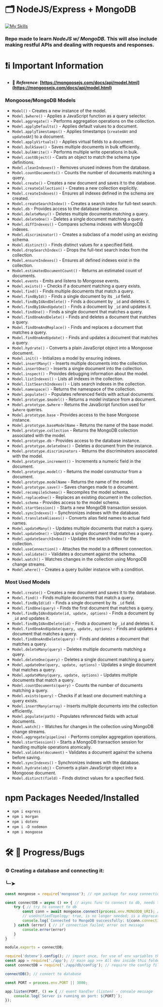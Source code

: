 # 🗂 NodeJS/Express + MongoDB
[![My Skills](https://skillicons.dev/icons?i=js,nodejs,express,mongodb,postman,npm)](https://skillicons.dev)

### Repo made to learn **_NodeJS w/ MongoDB._** This will also include making restful APIs and dealing with requests and responses.

# ❗ℹ️ Important Information
- 📝 **_Reference_**: **[https://mongoosejs.com/docs/api/model.html](https://mongoosejs.com/docs/api/model.html)**
### Mongoose/MongoDB Models

- `Model()` - Creates a new instance of the model.
- `Model.$where()` - Applies a JavaScript function as a query selector.
- `Model.aggregate()` - Performs aggregation operations on the collection.
- `Model.applyDefaults()` - Applies default values to a document.
- `Model.applyTimestamps()` - Applies timestamps (`createdAt` and `updatedAt`) to a document.
- `Model.applyVirtuals()` - Applies virtual fields to a document.
- `Model.bulkSave()` - Saves multiple documents in bulk efficiently.
- `Model.bulkWrite()` - Performs multiple write operations in bulk.
- `Model.castObject()` - Casts an object to match the schema type definitions.
- `Model.cleanIndexes()` - Removes unused indexes from the database.
- `Model.countDocuments()` - Counts the number of documents matching a query.
- `Model.create()` - Creates a new document and saves it to the database.
- `Model.createCollection()` - Creates a new collection explicitly.
- `Model.createIndexes()` - Ensures all indexes defined in the schema are created.
- `Model.createSearchIndex()` - Creates a search index for full-text search.
- `Model.db` - Provides access to the database instance.
- `Model.deleteMany()` - Deletes multiple documents matching a query.
- `Model.deleteOne()` - Deletes a single document matching a query.
- `Model.diffIndexes()` - Compares schema indexes with MongoDB indexes.
- `Model.discriminator()` - Creates a subclass of a model using an existing schema.
- `Model.distinct()` - Finds distinct values for a specified field.
- `Model.dropSearchIndex()` - Drops the full-text search index from the collection.
- `Model.ensureIndexes()` - Ensures all defined indexes exist in the collection.
- `Model.estimatedDocumentCount()` - Returns an estimated count of documents.
- `Model.events` - Emits and listens to Mongoose events.
- `Model.exists()` - Checks if a document matching a query exists.
- `Model.find()` - Finds multiple documents that match a query.
- `Model.findById()` - Finds a single document by its `_id` field.
- `Model.findByIdAndDelete()` - Finds a document by `_id` and deletes it.
- `Model.findByIdAndUpdate()` - Finds a document by `_id` and updates it.
- `Model.findOne()` - Finds a single document that matches a query.
- `Model.findOneAndDelete()` - Finds and deletes a document that matches a query.
- `Model.findOneAndReplace()` - Finds and replaces a document that matches a query.
- `Model.findOneAndUpdate()` - Finds and updates a document that matches a query.
- `Model.hydrate()` - Converts a plain JavaScript object into a Mongoose document.
- `Model.init()` - Initializes a model by ensuring indexes.
- `Model.insertMany()` - Inserts multiple documents into the collection.
- `Model.insertOne()` - Inserts a single document into the collection.
- `Model.inspect()` - Provides debugging information about the model.
- `Model.listIndexes()` - Lists all indexes in the collection.
- `Model.listSearchIndexes()` - Lists search indexes in the collection.
- `Model.namespace()` - Returns the namespace of the collection.
- `Model.populate()` - Populates referenced fields with actual documents.
- `Model.prototype.$model()` - Returns a model instance from a document.
- `Model.prototype.$where` - Returns the JavaScript function used for `$where` queries.
- `Model.prototype.base` - Provides access to the base Mongoose instance.
- `Model.prototype.baseModelName` - Returns the name of the base model.
- `Model.prototype.collection` - Returns the MongoDB collection associated with the model.
- `Model.prototype.db` - Provides access to the database instance.
- `Model.prototype.deleteOne()` - Deletes a document from the instance.
- `Model.prototype.discriminators` - Returns the discriminators associated with the model.
- `Model.prototype.increment()` - Increments a numeric field in the document.
- `Model.prototype.model()` - Returns the model constructor from a document.
- `Model.prototype.modelName` - Returns the name of the model.
- `Model.prototype.save()` - Saves changes made to a document.
- `Model.recompileSchema()` - Recompiles the model schema.
- `Model.replaceOne()` - Replaces an existing document in the collection.
- `Model.schema` - Provides access to the model schema.
- `Model.startSession()` - Starts a new MongoDB transaction session.
- `Model.syncIndexes()` - Synchronizes indexes with the database.
- `Model.translateAliases()` - Converts alias field names to actual field names.
- `Model.updateMany()` - Updates multiple documents that match a query.
- `Model.updateOne()` - Updates a single document that matches a query.
- `Model.updateSearchIndex()` - Updates the search index for the collection.
- `Model.useConnection()` - Attaches the model to a different connection.
- `Model.validate()` - Validates a document against the schema.
- `Model.watch()` - Watches changes in the collection using MongoDB change streams.
- `Model.where()` - Creates a query builder instance with a condition.

### Most Used Models

- `Model.create()` - Creates a new document and saves it to the database.
- `Model.find()` - Finds multiple documents that match a query.
- `Model.findById(id)` - Finds a single document by its `_id` field.
- `Model.findOne(query)` - Finds the first document that matches a query.
- `Model.findByIdAndUpdate(id, update, options)` - Finds a document by `_id` and updates it.
- `Model.findByIdAndDelete(id)` - Finds a document by `_id` and deletes it.
- `Model.findOneAndUpdate(query, update, options)` - Finds and updates a document that matches a query.
- `Model.findOneAndDelete(query)` - Finds and deletes a document that matches a query.
- `Model.deleteMany(query)` - Deletes multiple documents matching a query.
- `Model.deleteOne(query)` - Deletes a single document matching a query.
- `Model.updateOne(query, update, options)` - Updates a single document that matches a query.
- `Model.updateMany(query, update, options)` - Updates multiple documents that match a query.
- `Model.countDocuments(query)` - Counts the number of documents matching a query.
- `Model.exists(query)` - Checks if at least one document matching a query exists.
- `Model.insertMany(array)` - Inserts multiple documents into the collection efficiently.
- `Model.populate(path)` - Populates referenced fields with actual documents.
- `Model.watch()` - Watches for changes in the collection using MongoDB change streams.
- `Model.aggregate(pipeline)` - Performs complex aggregation operations.
- `Model.startSession()` - Starts a MongoDB transaction session for handling multiple operations atomically.
- `Model.validate(document)` - Validates a document against the schema before saving.
- `Model.syncIndexes()` - Synchronizes indexes with the database.
- `Model.hydrate(obj)` - Converts a plain JavaScript object into a Mongoose document.
- `Model.distinct(field)` - Finds distinct values for a specified field.

# npm Packages Needed/Installed

- `npm i express`
- `npm i morgan`
- `npm i dotenv`
- `npm i -D nodemon`
- `npm i mongoose`

# 🛠️ 🐛 Progress/Bugs

### ⚙️ Creating a database and connecting it:

### ╰┈➤

```js
const mongoose = require('mongoose'); // npm package for easy connection to MongoDB

const connectDB = async () => { // async func to connect to db, needs time
    try { // try to connect to db 
        const conn = await mongoose.connect(process.env.MONGODB_URI); // using env variables for db URI
        // useUnifiedTopology: true, is no longer needed; is a deprecated option
        console.log(`Connected to MongoDB successfully: ${conn.connection.host}.`);
    } catch (error) { // if connection failed; error out message
        console.error(error)
    } 
}

module.exports = connectDB;
```

```js
require('dotenv').config(); // import once, for use of env variables thru-out application/api
const app = require('./app'); // main app >>> All dev inside this folder
const connectDB = require('./app/db/config'); // require the config file 

connectDB(); // connect to database

const PORT = process.env.PORT || 3000;

app.listen(PORT, () => { // event handler (listen) - console message
    console.log(`Server is running on port: ${PORT}`);
});
```

